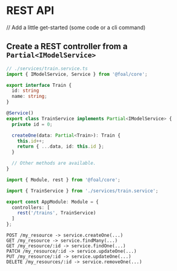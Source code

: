 # REST API
// Add a little get-started (some code or a cli command)
## Create a REST controller from a `Partial<IModelService>`


```typescript
// ./services/train.service.ts
import { IModelService, Service } from '@foal/core';

export interface Train {
  id: string
  name: string;
}

@Service()
export class TrainService implements Partial<IModelService> {
  private id = 0;

  createOne(data: Partial<Train>): Train {
    this.id++;
    return { ...data, id: this.id };
  }

  // Other methods are available.
}
```

```typescript
import { Module, rest } from '@foal/core';

import { TrainService } from './services/train.service';

export const AppModule: Module = {
  controllers: [
    rest('/trains', TrainService)
  ]
};
```

```
POST /my_resource -> service.createOne(...)
GET /my_resource -> service.findMany(...)
GET /my_resource/:id -> service.findOne(...)
PATCH /my_resource/:id -> service.updateOne(...)
PUT /my_resource/:id -> service.updateOne(...)
DELETE /my_resources/:id -> service.removeOne(...)
```